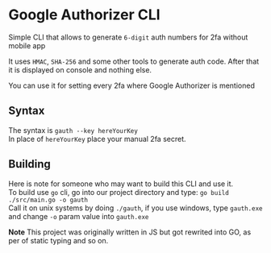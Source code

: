 # Google Authorizer CLI
Simple CLI that allows to generate `6-digit` auth numbers for 2fa without mobile app

It uses `HMAC`, `SHA-256` and some other tools to generate auth code.
After that it is displayed on console and nothing else.

You can use it for setting every 2fa where Google Authorizer is mentioned<br>

## Syntax

The syntax is `gauth --key hereYourKey`<br>
In place of `hereYourKey` place your manual 2fa secret.

## Building

Here is note for someone who may want to build this CLI and use it.<br>
To build use `go` cli, go into our project directory and type: `go build ./src/main.go -o gauth`<br>
Call it on unix systems by doing `./gauth`, if you use windows, type `gauth.exe` and change `-o` param value into `gauth.exe`

**Note**
This project was originally written in JS but got rewrited into GO, as per of static typing and so on.